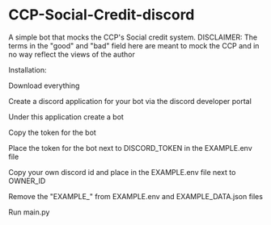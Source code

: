 # CCP-Social-Credit-discord
A simple bot that mocks the CCP's Social credit system.
DISCLAIMER: The terms in the "good" and "bad" field here are meant to mock the CCP and in no way reflect the views of the author

Installation:

Download everything

Create a discord application for your bot via the discord developer portal

Under this application create a bot

Copy the token for the bot

Place the token for the bot next to DISCORD_TOKEN in the EXAMPLE.env file

Copy your own discord id and place in the EXAMPLE.env file next to OWNER_ID

Remove the "EXAMPLE_" from EXAMPLE.env and EXAMPLE_DATA.json files

Run main.py 
